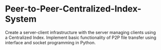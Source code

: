 # Peer-to-Peer-Centralized-Index-System
Create a server-client infrastructure with the server managing clients using a Centralized Index. 
Implement basic functionality of P2P file transfer using interface and socket programming in Python.
